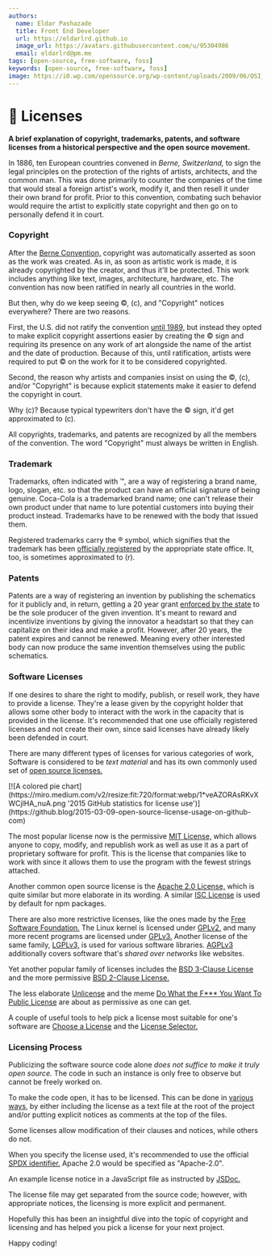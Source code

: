 ```yaml
---
authors:
  name: Eldar Pashazade
  title: Front End Developer
  url: https://eldarlrd.github.io
  image_url: https://avatars.githubusercontent.com/u/95304986
  email: eldarlrd@pm.me
tags: [open-source, free-software, foss]
keywords: [open-source, free-software, foss]
image: https://i0.wp.com/opensource.org/wp-content/uploads/2009/06/OSI_Standard_Logo_600X780.png
---
```

# 🔑 Licenses
**A brief explanation of copyright, trademarks, patents, and software licenses from a historical perspective and the open source movement.**

In 1886, ten European countries convened in *Berne, Switzerland,* to sign the legal principles on the protection of the rights of artists, architects, and the common man. This was done primarily to counter the companies of the time that would steal a foreign artist's work, modify it, and then resell it under their own brand for profit. Prior to this convention, combating such behavior would require the artist to explicitly state copyright and then go on to personally defend it in court.

<!-- truncate -->

### Copyright
After the [Berne Convention,](https://wipo.int/treaties/en/ip/berne) copyright was automatically asserted as soon as the work was created. As in, as soon as artistic work is made, it is already copyrighted by the creator, and thus it'll be protected. This work includes anything like text, images, architecture, hardware, etc. The convention has now been ratified in nearly all countries in the world.

But then, why do we keep seeing ©, (c), and "Copyright" notices everywhere? There are two reasons.

First, the U.S. did not ratify the convention [until 1989,](https://copyright.gov/title17/92appk.pdf) but instead they opted to make explicit copyright assertions easier by creating the © sign and requiring its presence on any work of art alongside the name of the artist and the date of production. Because of this, until ratification, artists were required to put © on the work for it to be considered copyrighted.

Second, the reason why artists and companies insist on using the ©, (c), and/or "Copyright" is because explicit statements make it easier to defend the copyright in court.

Why (c)? Because typical typewriters don't have the © sign, it'd get approximated to (c).

All copyrights, trademarks, and patents are recognized by all the members of the convention. The word "Copyright" must always be written in English.

### Trademark
Trademarks, often indicated with ™, are a way of registering a brand name, logo, slogan, etc. so that the product can have an official signature of being genuine. Coca-Cola is a trademarked brand name; one can't release their own product under that name to lure potential customers into buying their product instead. Trademarks have to be renewed with the body that issued them.

Registered trademarks carry the ® symbol, which signifies that the trademark has been [officially registered](https://uspto.gov/sites/default/files/trademarks/law/Trademark_Statutes.pdf) by the appropriate state office. It, too, is sometimes approximated to (r).

### Patents
Patents are a way of registering an invention by publishing the schematics for it publicly and, in return, getting a 20 year grant [enforced by the state](https://uspto.gov/web/offices/pac/mpep/consolidated_laws.pdf) to be the sole producer of the given invention. It's meant to reward and incentivize inventions by giving the innovator a headstart so that they can capitalize on their idea and make a profit. However, after 20 years, the patent expires and cannot be renewed. Meaning every other interested body can now produce the same invention themselves using the public schematics.

### Software Licenses
If one desires to share the right to modify, publish, or resell work, they have to provide a license. They're a lease given by the copyright holder that allows some other body to interact with the work in the capacity that is provided in the license. It's recommended that one use officially registered licenses and not create their own, since said licenses have already likely been defended in court.

There are many different types of licenses for various categories of work, Software is considered to be *text material* and has its own commonly used set of [open source licenses.](https://opensource.org/licenses)

<span className='text--center'>
  [![A colored pie chart](https://miro.medium.com/v2/resize:fit:720/format:webp/1*veAZORAsRKvXWCjlHA_nuA.png '2015 GitHub statistics for license use')](https://github.blog/2015-03-09-open-source-license-usage-on-github-com)
</span>

The most popular license now is the permissive [MIT License,](https://mit-license.org) which allows anyone to copy, modify, and republish work as well as use it as a part of proprietary software for profit. This is the license that companies like to work with since it allows them to use the program with the fewest strings attached.

Another common open source license is the [Apache 2.0 License,](https://apache.org/licenses/LICENSE-2.0.html) which is quite similar but more elaborate in its wording. A similar [ISC License](https://isc.org/licenses) is used by default for npm packages.

There are also more restrictive licenses, like the ones made by the [Free Software Foundation.](https://fsf.org) The Linux kernel is licensed under [GPLv2,](https://gnu.org/licenses/old-licenses/gpl-2.0.html) and many more recent programs are licensed under [GPLv3.](https://gnu.org/licenses/gpl-3.0.html) Another license of the same family, [LGPLv3,](https://gnu.org/licenses/lgpl-3.0.html) is used for various software libraries. [AGPLv3](https://gnu.org/licenses/agpl-3.0.html) additionally covers software that's *shared over networks* like websites.

Yet another popular family of licenses includes the [BSD 3-Clause License](https://opensource.org/license/BSD-3-clause) and the more permissive [BSD 2-Clause License.](https://opensource.org/license/bsd-2-clause)

The less elaborate [Unlicense](https://opensource.org/license/unlicense) and the meme [Do What the F*** You Want To Public License](http://wtfpl.net/about) are about as permissive as one can get.

A couple of useful tools to help pick a license most suitable for one's software are [Choose a License](https://choosealicense.com) and the [License Selector.](https://ufal.github.io/public-license-selector)

### Licensing Process
Publicizing the software source code alone *does not suffice to make it truly open source.* The code in such an instance is only free to observe but cannot be freely worked on.

To make the code open, it has to be licensed. This can be done in [various ways,](https://docs.github.com/en/communities/setting-up-your-project-for-healthy-contributions/adding-a-license-to-a-repository) by either including the license as a text file at the root of the project and/or putting explicit notices as comments at the top of the files.

Some licenses allow modification of their clauses and notices, while others do not.

When you specify the license used, it's recommended to use the official [SPDX identifier.](https://spdx.org/licenses) Apache 2.0 would be specified as "Apache-2.0".

An example license notice in a JavaScript file as instructed by [JSDoc.](https://jsdoc.app/tags-license.html)

The license file may get separated from the source code; however, with appropriate notices, the licensing is more explicit and permanent.


Hopefully this has been an insightful dive into the topic of copyright and licensing and has helped you pick a license for your next project.

Happy coding!
